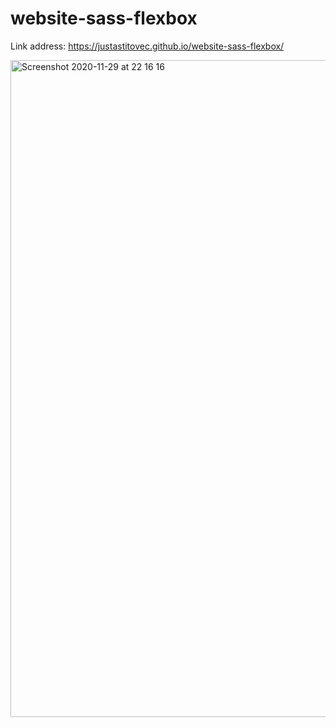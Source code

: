 # website-sass-flexbox

Link address: https://justastitovec.github.io/website-sass-flexbox/

<img width="1051" alt="Screenshot 2020-11-29 at 22 16 16" src="https://user-images.githubusercontent.com/56971352/100553910-5012fb00-3291-11eb-9f10-bf24b9b428ee.png">
